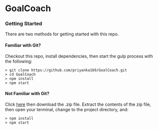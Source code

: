 # GoalCoach

### Getting Started

There are two methods for getting started with this repo.

#### Familiar with Git?
Checkout this repo, install dependencies, then start the gulp process with the following:

```
> git clone https://github.com/priyanka169/GoalCoach.git 
> cd GoalCoach
> npm install
> npm start
```

#### Not Familiar with Git?
Click [here](https://github.com/priyanka169/GoalCoach/) then download the .zip file.  Extract the contents of the zip file, then open your terminal, change to the project directory, and:

```
> npm install
> npm start
```
